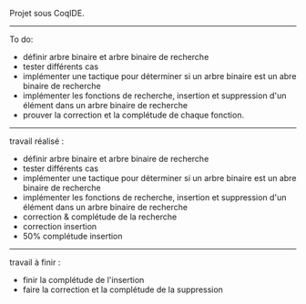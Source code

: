 Projet sous CoqIDE.

-----------------------------------------------

To do:
- définir arbre binaire et arbre binaire de recherche
- tester différents cas
- implémenter une tactique pour déterminer si un arbre binaire est un abre binaire de recherche
- implémenter les fonctions de recherche, insertion et suppression d'un élément dans un arbre binaire de recherche
- prouver la correction et la complétude de chaque fonction.

-----------------------------------------------

travail réalisé :
- définir arbre binaire et arbre binaire de recherche
- tester différents cas
- implémenter une tactique pour déterminer si un arbre binaire est un abre binaire de recherche
- implémenter les fonctions de recherche, insertion et suppression d'un élément dans un arbre binaire de recherche
- correction & complétude de la recherche
- correction insertion
- 50% complétude insertion

-----------------------------------------------

travail à finir : 
- finir la complétude de l'insertion
- faire la correction et la complétude de la suppression
